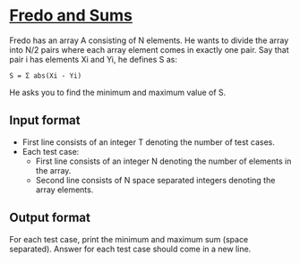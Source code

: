 # [Fredo and Sums][link]

Fredo has an array A consisting of N elements. He wants to divide the array into N/2 pairs where each array element comes in exactly one pair. Say that pair i has elements Xi and Yi, he defines S as:

    S = Σ abs(Xi - Yi)

He asks you to find the minimum and maximum value of S.

## Input format

- First line consists of an integer T denoting the number of test cases.
- Each test case:
  - First line consists of an integer N denoting the number of elements in the array.
  - Second line consists of N space separated integers denoting the array elements.

## Output format

For each test case, print the minimum and maximum sum (space separated). Answer for each test case should come in a new line.

[link]: https://www.hackerearth.com/practice/algorithms/sorting/merge-sort/practice-problems/algorithm/fredo-and-sums-1-605205cd/
